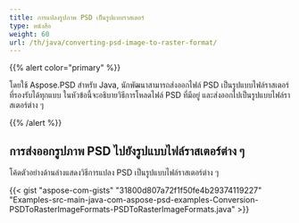 ```yaml
---
title: การแปลงรูปภาพ PSD เป็นรูปแบบราสเตอร์
type: หนังสือ
weight: 60
url: /th/java/converting-psd-image-to-raster-format/
---
```


{{% alert color="primary" %}}

โดยใช้ Aspose.PSD สำหรับ Java, นักพัฒนาสามารถส่งออกไฟล์ PSD เป็นรูปแบบไฟล์ราสเตอร์ที่รองรับได้ทุกแบบ ในหัวข้อนี้จะอธิบายวิธีการโหลดไฟล์ PSD ที่มีอยู่ และส่งออกไปเป็นรูปแบบไฟล์ราสเตอร์ต่าง ๆ 

{{% /alert %}} 
## **การส่งออกรูปภาพ PSD ไปยังรูปแบบไฟล์ราสเตอร์ต่าง ๆ**
โค้ดตัวอย่างด้านล่างแสดงวิธีการแปลง PSD เป็นรูปแบบไฟล์ราสเตอร์ต่าง ๆ



{{< gist "aspose-com-gists" "31800d807a72f1f50fe4b29374119227" "Examples-src-main-java-com-aspose-psd-examples-Conversion-PSDToRasterImageFormats-PSDToRasterImageFormats.java" >}}

